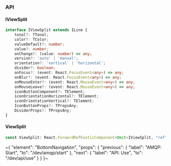

### API

#### IViewSplit

```ts
interface IViewSplit extends ILine {
    tonal?: TTonal;
    color?: TColor;
    valueDefault?: number;
    value?: number;
    onChange?: (value: number) => any;
    version?: 'auto' | 'manual';
    orientation?: 'vertical' | 'horizontal';
    divider?: boolean;
    onFocus?: (event: React.FocusEvent<any>) => any;
    onBlur?: (event: React.FocusEvent<any>) => any;
    onMouseEnter?: (event: React.MouseEvent<any>) => any;
    onMouseLeave?: (event: React.MouseEvent<any>) => any;
    iconButtonComponent?: TElement;
    iconOrientationHorizontal?: TElement;
    iconOrientationVertical?: TElement;
    IconButtonProps?: TPropsAny;
    DividerProps?: TPropsAny;
}
```

#### ViewSplit

```ts
const ViewSplit: React.ForwardRefExoticComponent<Omit<IViewSplit, "ref"> & React.RefAttributes<unknown>>;
```

~{
  "element": "BottomNavigation",
  "props": {
    "previous": {
      "label": "AMQP: Start",
      "to": "/dev/amqp/start"
    },
    "next": {
      "label": "API: Use",
      "to": "/dev/api/use"
    }
  }
}~
